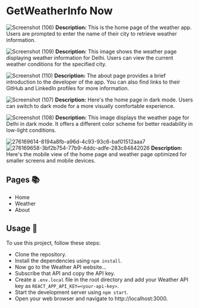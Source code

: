  # GetWeatherInfo Now

![Screenshot (106)](https://github.com/shiv071/GetWeatherInfo-React/assets/105675048/9f4701e8-24f6-4f09-9c8b-30576d360695)
**Description:** This is the home page of the weather app. Users are prompted to enter the name of their city to retrieve weather information.


![Screenshot (109)](https://github.com/shiv071/GetWeatherInfo-React/assets/105675048/89349938-9845-4296-94ee-ba7797b1db5a)
__Description:__ This image shows the weather page displaying weather information for Delhi. Users can view the current weather conditions for the specified city.


![Screenshot (110)](https://github.com/shiv071/GetWeatherInfo-React/assets/105675048/f4e31e08-c728-4afd-9a21-346dcc9a3d65)
__Description:__ The about page provides a brief introduction to the developer of the app. You can also find links to their GitHub and LinkedIn profiles for more information.


![Screenshot (107)](https://github.com/shiv071/GetWeatherInfo-React/assets/105675048/e6796143-d8b0-496b-8118-75c6eb40df07)
__Description:__ Here's the home page in dark mode. Users can switch to dark mode for a more visually comfortable experience.


![Screenshot (108)](https://github.com/shiv071/GetWeatherInfo-React/assets/105675048/443f0b28-ff80-4818-9420-22d9fdd9ecea)
__Description:__ This image displays the weather page for Delhi in dark mode. It offers a different color scheme for better readability in low-light conditions.


![276169614-8194a8fb-a96d-4c93-93c6-baf01512aaa7](https://github.com/shiv071/GetWeatherInfo-React/assets/105675048/179a0b5e-500a-4a3f-95de-e8f4050855ac)
![276169658-3bf2b754-77b9-4ddc-adfe-283c84842026](https://github.com/shiv071/GetWeatherInfo-React/assets/105675048/acce3c19-acc3-41bc-87df-192e6f5b7856)
__Description:__ Here's the mobile view of the home page and weather page optimized for smaller screens and mobile devices.

## Pages 📚

-  Home
-  Weather
-  About

## Usage 🍕
To use this project, follow these steps:
- Clone the repository.
- Install the dependencies using `npm install`.
- Now go to the Weather API website...
- Subscribe that API and copy the API key.
- Create a `.env.local` file in the root directory and add your Weather API key as `REACT_APP_API_KEY=<your-api-key>`.
- Start the development server using `npm start`.
- Open your web browser and navigate to http://localhost:3000.

